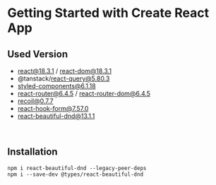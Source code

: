 # Getting Started with Create React App

## Used Version

- react@18.3.1 / react-dom@18.3.1
- @tanstack/react-query@5.80.3
- styled-components@6.1.18
- react-router@6.4.5 / react-router-dom@6.4.5
- recoil@0.7.7
- react-hook-form@7.57.0
- react-beautiful-dnd@13.1.1

<br>

## Installation

```
npm i react-beautiful-dnd --legacy-peer-deps
npm i --save-dev @types/react-beautiful-dnd
```

<br>
<br>
<br>
